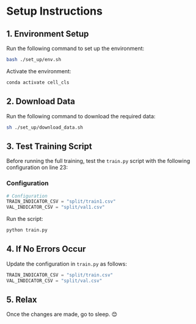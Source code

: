 # Setup Instructions

## 1. Environment Setup

Run the following command to set up the environment:
```bash
bash ./set_up/env.sh
```

Activate the environment:
```bash
conda activate cell_cls
```

## 2. Download Data

Run the following command to download the required data:
```bash
sh ./set_up/download_data.sh
```

## 3. Test Training Script

Before running the full training, test the `train.py` script with the following configuration on line 23:

### Configuration
```python
# Configuration
TRAIN_INDICATOR_CSV = "split/train1.csv"
VAL_INDICATOR_CSV = "split/val1.csv"
```

Run the script:
```bash
python train.py
```

## 4. If No Errors Occur

Update the configuration in `train.py` as follows:
```python
TRAIN_INDICATOR_CSV = "split/train.csv"
VAL_INDICATOR_CSV = "split/val.csv"
```

## 5. Relax

Once the changes are made, go to sleep. 😊
